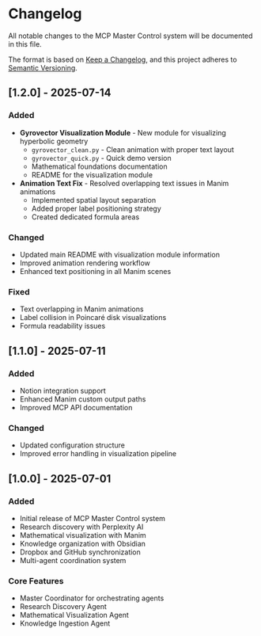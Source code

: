 # Changelog

All notable changes to the MCP Master Control system will be documented in this file.

The format is based on [Keep a Changelog](https://keepachangelog.com/en/1.0.0/),
and this project adheres to [Semantic Versioning](https://semver.org/spec/v2.0.0.html).

## [1.2.0] - 2025-07-14

### Added
- **Gyrovector Visualization Module** - New module for visualizing hyperbolic geometry
  - `gyrovector_clean.py` - Clean animation with proper text layout
  - `gyrovector_quick.py` - Quick demo version
  - Mathematical foundations documentation
  - README for the visualization module
- **Animation Text Fix** - Resolved overlapping text issues in Manim animations
  - Implemented spatial layout separation
  - Added proper label positioning strategy
  - Created dedicated formula areas

### Changed
- Updated main README with visualization module information
- Improved animation rendering workflow
- Enhanced text positioning in all Manim scenes

### Fixed
- Text overlapping in Manim animations
- Label collision in Poincaré disk visualizations
- Formula readability issues

## [1.1.0] - 2025-07-11

### Added
- Notion integration support
- Enhanced Manim custom output paths
- Improved MCP API documentation

### Changed
- Updated configuration structure
- Improved error handling in visualization pipeline

## [1.0.0] - 2025-07-01

### Added
- Initial release of MCP Master Control system
- Research discovery with Perplexity AI
- Mathematical visualization with Manim
- Knowledge organization with Obsidian
- Dropbox and GitHub synchronization
- Multi-agent coordination system

### Core Features
- Master Coordinator for orchestrating agents
- Research Discovery Agent
- Mathematical Visualization Agent
- Knowledge Ingestion Agent